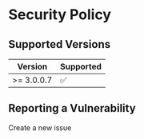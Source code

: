 # Security Policy

## Supported Versions

| Version     | Supported          |
| ----------- | ------------------ |
| >= 3.0.0.7  | :white_check_mark: |

## Reporting a Vulnerability

Create a new issue
